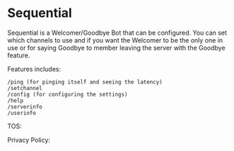 # Sequential

Sequential is a Welcomer/Goodbye Bot that can be configured. You can set which channels to use and if you want the Welcomer to be the only one in use or for saying Goodbye to member leaving the server with the Goodbye feature.

Features includes:
```
/ping (for pinging itself and seeing the latency)
/setchannel
/config (for configuring the settings)
/help
/serverinfo
/userinfo
```

TOS:


Privacy Policy:
